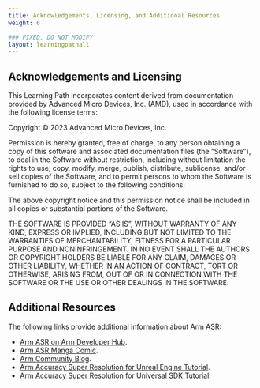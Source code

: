 ```yaml
---
title: Acknowledgements, Licensing, and Additional Resources
weight: 6

### FIXED, DO NOT MODIFY
layout: learningpathall
---
```

## Acknowledgements and Licensing

This Learning Path incorporates content derived from documentation provided by Advanced Micro Devices, Inc. (AMD), used in accordance with the following license terms:

Copyright © 2023 Advanced Micro Devices, Inc.

Permission is hereby granted, free of charge, to any person obtaining a copy of this software and associated documentation files (the “Software”), to deal in the Software without restriction, including without limitation the rights to use, copy, modify, merge, publish, distribute, sublicense, and/or sell copies of the Software, and to permit persons to whom the Software is furnished to do so, subject to the following conditions:

The above copyright notice and this permission notice shall be included in all copies or substantial portions of the Software.

THE SOFTWARE IS PROVIDED “AS IS”, WITHOUT WARRANTY OF ANY KIND, EXPRESS OR IMPLIED, INCLUDING BUT NOT LIMITED TO THE WARRANTIES OF MERCHANTABILITY, FITNESS FOR A PARTICULAR PURPOSE AND NONINFRINGEMENT. IN NO EVENT SHALL THE AUTHORS OR COPYRIGHT HOLDERS BE LIABLE FOR ANY CLAIM, DAMAGES OR OTHER LIABILITY, WHETHER IN AN ACTION OF CONTRACT, TORT OR OTHERWISE, ARISING FROM, OUT OF OR IN CONNECTION WITH THE SOFTWARE OR THE USE OR OTHER DEALINGS IN THE SOFTWARE.


## Additional Resources

The following links provide additional information about Arm ASR:

* [Arm ASR on Arm Developer Hub](https://www.arm.com/developer-hub/mobile-graphics-and-gaming/arm-accuracy-super-resolution).
* [Arm ASR Manga Comic](https://developer.arm.com/Mobile%20Graphics%20and%20Gaming/FeaturedContent/Mali%20Manga/FeaturedContent-MaliManga-Volume4).
* [Arm Community Blog](https://community.arm.com/arm-community-blogs/b/graphics-gaming-and-vr-blog/posts/introducing-arm-accuracy-super-resolution).
* [Arm Accuracy Super Resolution for Unreal Engine Tutorial](https://developer.arm.com/documentation/109993/latest/).
* [Arm Accuracy Super Resolution for Universal SDK Tutorial](https://developer.arm.com/documentation/110404/latest/).
